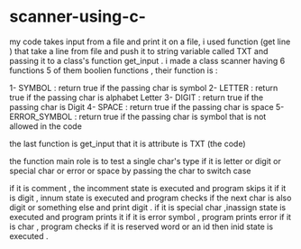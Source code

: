 # scanner-using-c-
my code takes input from a file and print it on a file,
i used function (get line ) that take a line from file and push it to string variable 
called TXT and passing it to a class's function get_input .
i made a class scanner having  6 functions 
5 of them boolien functions , their function is :

1- SYMBOL : return true if the passing char is symbol 
2- LETTER : return true if the passing char is alphabet Letter
3- DIGIT : return true if the passing char is Digit
4- SPACE : return true if the passing char is space
5- ERROR_SYMBOL : return true if the passing char is 
symbol that is not allowed in the code

the last function is get_input that it is attribute is TXT (the code)

the function main role is to test a single char's type if it is 
letter or digit or special char or error or space 
by passing the char to switch case 

if it is comment , the incomment state is executed and 
program skips it 
if it is digit , innum state is executed and program checks 
if the next char is also digit or something else and print digit .
if it is special char ,inassign state is executed and program prints it
if it is error symbol , program prints error
if it is char , program checks if it is reserved word or 
an id then inid state is executed .
